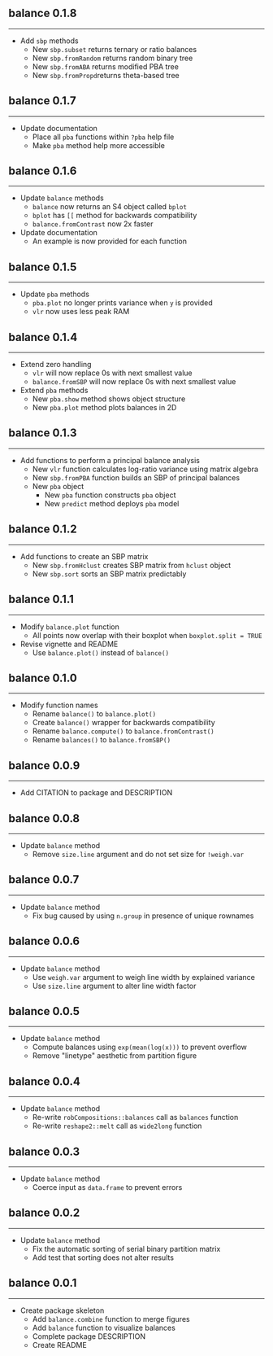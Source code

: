 ## balance 0.1.8
---------------------
* Add `sbp` methods
    * New `sbp.subset` returns ternary or ratio balances
    * New `sbp.fromRandom` returns random binary tree
    * New `sbp.fromABA` returns modified PBA tree
    * New `sbp.fromPropd`returns theta-based tree

## balance 0.1.7
---------------------
* Update documentation
    * Place all `pba` functions within `?pba` help file
    * Make `pba` method help more accessible

## balance 0.1.6
---------------------
* Update `balance` methods
    * `balance` now returns an S4 object called `bplot`
    * `bplot` has `[[` method for backwards compatibility
    * `balance.fromContrast` now 2x faster
* Update documentation
    * An example is now provided for each function

## balance 0.1.5
---------------------
* Update `pba` methods
    * `pba.plot` no longer prints variance when `y` is provided
    * `vlr` now uses less peak RAM

## balance 0.1.4
---------------------
* Extend zero handling
    * `vlr` will now replace 0s with next smallest value
    * `balance.fromSBP` will now replace 0s with next smallest value
* Extend `pba` methods
    * New `pba.show` method shows object structure
    * New `pba.plot` method plots balances in 2D

## balance 0.1.3
---------------------
* Add functions to perform a principal balance analysis
    * New `vlr` function calculates log-ratio variance using matrix algebra
    * New `sbp.fromPBA` function builds an SBP of principal balances
    * New `pba` object
        * New `pba` function constructs `pba` object
        * New `predict` method deploys `pba` model

## balance 0.1.2
---------------------
* Add functions to create an SBP matrix
    * New `sbp.fromHclust` creates SBP matrix from `hclust` object
    * New `sbp.sort` sorts an SBP matrix predictably

## balance 0.1.1
---------------------
* Modify `balance.plot` function
    * All points now overlap with their boxplot when `boxplot.split = TRUE`
* Revise vignette and README
    * Use `balance.plot()` instead of `balance()`

## balance 0.1.0
---------------------
* Modify function names
    * Rename `balance()` to `balance.plot()`
    * Create `balance()` wrapper for backwards compatibility
    * Rename `balance.compute()` to `balance.fromContrast()`
    * Rename `balances()` to `balance.fromSBP()`

## balance 0.0.9
---------------------
* Add CITATION to package and DESCRIPTION

## balance 0.0.8
---------------------
* Update `balance` method
    * Remove `size.line` argument and do not set size for `!weigh.var`

## balance 0.0.7
---------------------
* Update `balance` method
    * Fix bug caused by using `n.group` in presence of unique rownames

## balance 0.0.6
---------------------
* Update `balance` method
    * Use `weigh.var` argument to weigh line width by explained variance
    * Use `size.line` argument to alter line width factor

## balance 0.0.5
---------------------
* Update `balance` method
    * Compute balances using `exp(mean(log(x)))` to prevent overflow
    * Remove "linetype" aesthetic from partition figure

## balance 0.0.4
---------------------
* Update `balance` method
    * Re-write `robCompositions::balances` call as `balances` function
    * Re-write `reshape2::melt` call as `wide2long` function

## balance 0.0.3
---------------------
* Update `balance` method
    * Coerce input as `data.frame` to prevent errors

## balance 0.0.2
---------------------
* Update `balance` method
    * Fix the automatic sorting of serial binary partition matrix
    * Add test that sorting does not alter results

## balance 0.0.1
---------------------
* Create package skeleton
    * Add `balance.combine` function to merge figures
    * Add `balance` function to visualize balances
    * Complete package DESCRIPTION
    * Create README
